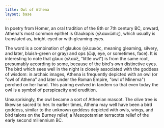 ```yaml
---
title: Owl of Athena
layout: base
---
```


In poetry from Homer, an oral tradition of the 8th or 7th
century BC, onward, Athena's most common epithet is Glaukopis
(γλαυκῶπις), which usually is translated as, bright-eyed or
with gleaming eyes. 

The word is a combination of glaukos
(γλαυκός, meaning gleaming, silvery, and later, bluish-green
or gray) and ops (ὤψ, eye, or sometimes, face). It is
interesting to note that glaux (γλαύξ, "little owl")
is from the same root, presumably according to some, because
of the bird's own distinctive eyes. The bird which sees well
in the night is closely associated with the goddess of wisdom:
in archaic images, Athena is frequently depicted with an owl
(or "owl of Athena" and later under the Roman Empire, "owl
of Minerva") perched on her hand. This pairing evolved in
tandem so that even today the owl is a symbol of perspicacity
and erudition. 

Unsurprisingly, the owl became a sort of
Athenian mascot. The olive tree is likewise sacred to her.
In earlier times, Athena may well have been a bird goddess,
similar to the unknown goddess depicted with owls, wings, and
bird talons on the Burney relief, a Mesopotamian terracotta
relief of the early second millennium BC.
